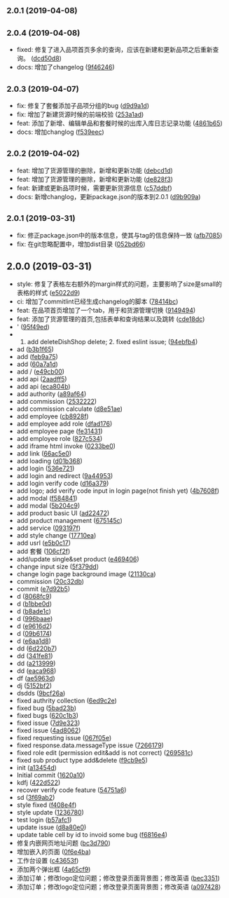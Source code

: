 ## <small>2.0.1 (2019-04-08)</small>




## <small>2.0.4 (2019-04-08)</small>

* fixed: 修复了进入品项首页多余的查询，应该在新建和更新品项之后重新查询。 ([dcd50d8](https://github.com/copperdale/meiye/commit/dcd50d8))
* docs: 增加了changelog ([9f46246](https://github.com/copperdale/meiye/commit/9f46246))



## <small>2.0.3 (2019-04-07)</small>

* fix: 修复了套餐添加子品项分组的bug ([d9d9a1d](https://github.com/copperdale/meiye/commit/d9d9a1d))
* fix: 增加了新建货源时候的前端校验 ([253a1ad](https://github.com/copperdale/meiye/commit/253a1ad))
* feat: 添加了新增、编辑单品和套餐时候的出库入库日志记录功能 ([4861b65](https://github.com/copperdale/meiye/commit/4861b65))
* docs: 增加changlog ([f539eec](https://github.com/copperdale/meiye/commit/f539eec))



## <small>2.0.2 (2019-04-02)</small>

* feat: 增加了货源管理的删除，新增和更新功能 ([debcd1d](https://github.com/copperdale/meiye/commit/debcd1d))
* feat: 增加了货源管理的删除，新增和更新功能 ([de828f3](https://github.com/copperdale/meiye/commit/de828f3))
* feat: 新建或更新品项时候，需要更新货源信息 ([c57ddbf](https://github.com/copperdale/meiye/commit/c57ddbf))
* docs: 新增changlog，更新package.json的版本到2.0.1 ([d9b909a](https://github.com/copperdale/meiye/commit/d9b909a))



## <small>2.0.1 (2019-03-31)</small>

* fix: 修正package.json中的版本信息，使其与tag的信息保持一致 ([afb7085](https://github.com/copperdale/meiye/commit/afb7085))
* fix: 在git忽略配置中，增加dist目录 ([052bd66](https://github.com/copperdale/meiye/commit/052bd66))



## 2.0.0 (2019-03-31)

* style: 修复了表格左右额外的margin样式的问题，主要影响了size是small的表格的样式 ([e5022d9](https://github.com/copperdale/meiye/commit/e5022d9))
* ci: 增加了commitlint已经生成changelog的脚本 ([78414bc](https://github.com/copperdale/meiye/commit/78414bc))
* feat: 在品项首页增加了一个tab，用于和货源管理切换 ([9149494](https://github.com/copperdale/meiye/commit/9149494))
* feat: 添加了货源管理的首页,包括表单和查询结果以及跳转 ([cde18dc](https://github.com/copperdale/meiye/commit/cde18dc))
* ' ([95f49ed](https://github.com/copperdale/meiye/commit/95f49ed))
* 1. add deleteDishShop delete; 2. fixed eslint issue; ([94ebfb4](https://github.com/copperdale/meiye/commit/94ebfb4))
* ad ([b3b1f65](https://github.com/copperdale/meiye/commit/b3b1f65))
* add ([feb9a75](https://github.com/copperdale/meiye/commit/feb9a75))
* add ([60a7a1d](https://github.com/copperdale/meiye/commit/60a7a1d))
* add / ([e49cb00](https://github.com/copperdale/meiye/commit/e49cb00))
* add api ([2aadff5](https://github.com/copperdale/meiye/commit/2aadff5))
* add api ([eca804b](https://github.com/copperdale/meiye/commit/eca804b))
* add authority ([a89af64](https://github.com/copperdale/meiye/commit/a89af64))
* add commission ([2532222](https://github.com/copperdale/meiye/commit/2532222))
* add commission calculate ([d8e51ae](https://github.com/copperdale/meiye/commit/d8e51ae))
* add employee ([cb8928f](https://github.com/copperdale/meiye/commit/cb8928f))
* add employee add role ([dfad176](https://github.com/copperdale/meiye/commit/dfad176))
* add employee page ([fe31431](https://github.com/copperdale/meiye/commit/fe31431))
* add employee role ([827c534](https://github.com/copperdale/meiye/commit/827c534))
* add iframe html invoke ([0233be0](https://github.com/copperdale/meiye/commit/0233be0))
* add link ([66ac5e0](https://github.com/copperdale/meiye/commit/66ac5e0))
* add loading ([d01b368](https://github.com/copperdale/meiye/commit/d01b368))
* add login ([536e721](https://github.com/copperdale/meiye/commit/536e721))
* add login and redirect ([9a44953](https://github.com/copperdale/meiye/commit/9a44953))
* add login verify code ([d16a379](https://github.com/copperdale/meiye/commit/d16a379))
* add logo; add verify code input in login page(not finish yet) ([4b7608f](https://github.com/copperdale/meiye/commit/4b7608f))
* add modal ([f584841](https://github.com/copperdale/meiye/commit/f584841))
* add modal ([5b204c9](https://github.com/copperdale/meiye/commit/5b204c9))
* add product basic UI ([ad22472](https://github.com/copperdale/meiye/commit/ad22472))
* add product management ([675145c](https://github.com/copperdale/meiye/commit/675145c))
* add service ([093197f](https://github.com/copperdale/meiye/commit/093197f))
* add style change ([17710ea](https://github.com/copperdale/meiye/commit/17710ea))
* add usrl ([e5b0c17](https://github.com/copperdale/meiye/commit/e5b0c17))
* add 套餐 ([106cf2f](https://github.com/copperdale/meiye/commit/106cf2f))
* add/update single&set product ([e469406](https://github.com/copperdale/meiye/commit/e469406))
* change input size ([5f379dd](https://github.com/copperdale/meiye/commit/5f379dd))
* change login page background image ([21130ca](https://github.com/copperdale/meiye/commit/21130ca))
* commission ([20c32db](https://github.com/copperdale/meiye/commit/20c32db))
* commit ([e7d92b5](https://github.com/copperdale/meiye/commit/e7d92b5))
* d ([8068fc9](https://github.com/copperdale/meiye/commit/8068fc9))
* d ([b1bbe0d](https://github.com/copperdale/meiye/commit/b1bbe0d))
* d ([b8ade1c](https://github.com/copperdale/meiye/commit/b8ade1c))
* d ([996baae](https://github.com/copperdale/meiye/commit/996baae))
* d ([e9616d2](https://github.com/copperdale/meiye/commit/e9616d2))
* d ([09b6174](https://github.com/copperdale/meiye/commit/09b6174))
* d ([e6aa1d8](https://github.com/copperdale/meiye/commit/e6aa1d8))
* dd ([6d220b7](https://github.com/copperdale/meiye/commit/6d220b7))
* dd ([341fe81](https://github.com/copperdale/meiye/commit/341fe81))
* dd ([a213999](https://github.com/copperdale/meiye/commit/a213999))
* dd ([eaca968](https://github.com/copperdale/meiye/commit/eaca968))
* df ([ae5963d](https://github.com/copperdale/meiye/commit/ae5963d))
* dj ([5152bf2](https://github.com/copperdale/meiye/commit/5152bf2))
* dsdds ([9bcf26a](https://github.com/copperdale/meiye/commit/9bcf26a))
* fixed authrity collection ([6ed9c2e](https://github.com/copperdale/meiye/commit/6ed9c2e))
* fixed bug ([5bad23b](https://github.com/copperdale/meiye/commit/5bad23b))
* fixed bugs ([620c1b3](https://github.com/copperdale/meiye/commit/620c1b3))
* fixed issue ([7d9e323](https://github.com/copperdale/meiye/commit/7d9e323))
* fixed issue ([4ad8062](https://github.com/copperdale/meiye/commit/4ad8062))
* fixed requesting issue ([067f05e](https://github.com/copperdale/meiye/commit/067f05e))
* fixed response.data.messageType issue ([7266179](https://github.com/copperdale/meiye/commit/7266179))
* fixed role edit (permission edit&add is not correct) ([269581c](https://github.com/copperdale/meiye/commit/269581c))
* fixed sub product type add&delete ([f9cb9e5](https://github.com/copperdale/meiye/commit/f9cb9e5))
* init ([a13454d](https://github.com/copperdale/meiye/commit/a13454d))
* Initial commit ([1620a10](https://github.com/copperdale/meiye/commit/1620a10))
* kdfj ([422d522](https://github.com/copperdale/meiye/commit/422d522))
* recover verify code feature ([54751a6](https://github.com/copperdale/meiye/commit/54751a6))
* sd ([3f69ab2](https://github.com/copperdale/meiye/commit/3f69ab2))
* style fixed ([f408e4f](https://github.com/copperdale/meiye/commit/f408e4f))
* style update ([1236780](https://github.com/copperdale/meiye/commit/1236780))
* test login ([b57afc1](https://github.com/copperdale/meiye/commit/b57afc1))
* update issue ([d8a80e0](https://github.com/copperdale/meiye/commit/d8a80e0))
* update table cell by id to invoid some bug ([f6816e4](https://github.com/copperdale/meiye/commit/f6816e4))
* 修复内嵌网页地址问题 ([bc3d790](https://github.com/copperdale/meiye/commit/bc3d790))
* 增加嵌入的页面 ([0f6e4ba](https://github.com/copperdale/meiye/commit/0f6e4ba))
* 工作台设置 ([c43653f](https://github.com/copperdale/meiye/commit/c43653f))
* 添加两个弹出框 ([4a65cf9](https://github.com/copperdale/meiye/commit/4a65cf9))
* 添加订单；修改logo定位问题；修改登录页面背景图；修改英语 ([bec3351](https://github.com/copperdale/meiye/commit/bec3351))
* 添加订单；修改logo定位问题；修改登录页面背景图；修改英语 ([a097428](https://github.com/copperdale/meiye/commit/a097428))



